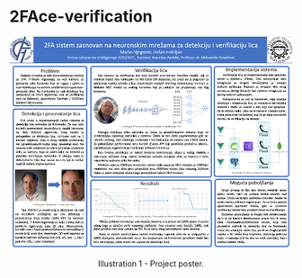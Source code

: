# 2FAce-verification

<p align="center">
  <img src="/docs/Poster.png">
  <p align="center">Illustration 1 - Project poster.</p>
</p>
